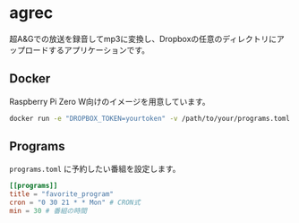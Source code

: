 # agrec

超A&Gでの放送を録音してmp3に変換し、Dropboxの任意のディレクトリにアップロードするアプリケーションです。

## Docker

Raspberry Pi Zero W向けのイメージを用意しています。

```sh
docker run -e "DROPBOX_TOKEN=yourtoken" -v /path/to/your/programs.toml:/root/programs.toml -d eiryyy/agrec
```

## Programs

`programs.toml` に予約したい番組を設定します。

```toml
[[programs]]
title = "favorite_program"
cron = "0 30 21 * * Mon" # CRON式
min = 30 # 番組の時間
```
